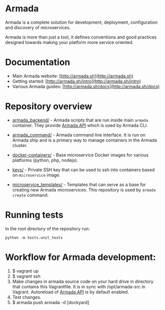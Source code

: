 # Armada

Armada is a complete solution for development, deployment, configuration and discovery of microservices.

Armada is more than just a tool, it defines conventions and good practices designed towards making
your platform more service oriented.


# Documentation

* Main Armada website: [http://armada.sh](http://armada.sh)
* Getting started: [http://armada.sh/intro](http://armada.sh/intro)
* Various Armada guides: [http://armada.sh/docs](http://armada.sh/docs)


# Repository overview

* [armada_backend/](armada_backend/) - Armada scripts that are run inside main `armada` container.
    They provide [Armada API](armada_backend/armada_api.py) which is used by Armada CLI.

* [armada_command/](armada_command/) - Armada command line interface. It is run on Armada ship and is a primary
    way to manage containers in the Armada cluster.

* [docker-containers/](docker-containers/) - Base microservice Docker images for various platforms (python, php, nodejs).

* [keys/](keys/) - Private SSH key that can be used to ssh into containers based on `microservice` image.

* [microservice_templates/](microservice_templates/) - Templates that can serve as a base for creating new
    Armada microservices. This repository is used by `armada create` command.

# Running tests

In the root directory of the repository run:

    python -m tests.unit_tests

# Workflow for Armada development:

1. $ vagrant up
2. $ vagrant ssh
3. Make changes in armada source code on your hard drive in directory that contains this Vagrantfile.
   It is in sync with /opt/armada-src in Vagrant.
   Autoreload of [Armada API](armada_backend/armada_api.py) is by default enabled.
4. Test changes.
5. $ armada push armada -d [dockyard]